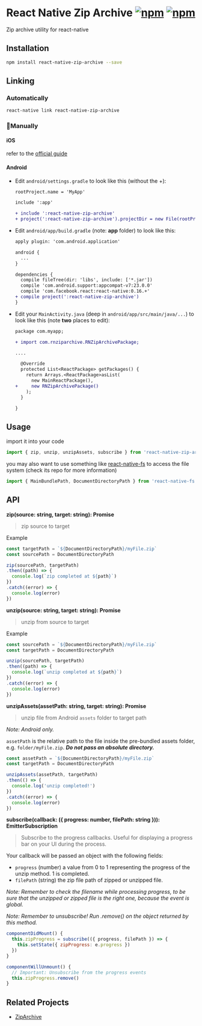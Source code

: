 # React Native Zip Archive [![npm](https://img.shields.io/npm/dm/react-native-zip-archive.svg)](https://www.npmjs.com/package/react-native-zip-archive) [![npm](https://img.shields.io/npm/v/react-native-zip-archive.svg)](https://www.npmjs.com/package/react-native-zip-archive)

Zip archive utility for react-native

## Installation

```bash
npm install react-native-zip-archive --save
```

## Linking

### Automatically

````bash
react-native link react-native-zip-archive
````

### Manually

#### iOS

refer to the [official guide](https://facebook.github.io/react-native/docs/linking-libraries-ios.html)

#### Android

* Edit `android/settings.gradle` to look like this (without the +):

  ```diff
  rootProject.name = 'MyApp'

  include ':app'

  + include ':react-native-zip-archive'
  + project(':react-native-zip-archive').projectDir = new File(rootProject.projectDir, '../node_modules/react-native-zip-archive/android')
  ```

* Edit `android/app/build.gradle` (note: **app** folder) to look like this:

  ```diff
  apply plugin: 'com.android.application'

  android {
    ...
  }

  dependencies {
    compile fileTree(dir: 'libs', include: ['*.jar'])
    compile 'com.android.support:appcompat-v7:23.0.0'
    compile 'com.facebook.react:react-native:0.16.+'
  + compile project(':react-native-zip-archive')
  }
  ```

* Edit your `MainActivity.java` (deep in `android/app/src/main/java/...`) to look like this (note **two** places to edit):

  ```diff
  package com.myapp;

  + import com.rnziparchive.RNZipArchivePackage;

  ....

    @Override
    protected List<ReactPackage> getPackages() {
      return Arrays.<ReactPackage>asList(
        new MainReactPackage(),
  +     new RNZipArchivePackage()
      );
    }

  }
  ```

## Usage

import it into your code

```js
import { zip, unzip, unzipAssets, subscribe } from 'react-native-zip-archive'
```

you may also want to use something like [react-native-fs](https://github.com/johanneslumpe/react-native-fs) to access the file system (check its repo for more information)

```js
import { MainBundlePath, DocumentDirectoryPath } from 'react-native-fs'
```

## API

**zip(source: string, target: string): Promise**

> zip source to target

Example

```js
const targetPath = `${DocumentDirectoryPath}/myFile.zip`
const sourcePath = DocumentDirectoryPath

zip(sourcePath, targetPath)
.then((path) => {
  console.log(`zip completed at ${path}`)
})
.catch((error) => {
  console.log(error)
})
```

**unzip(source: string, target: string): Promise**

> unzip from source to target

Example

```js
const sourcePath = `${DocumentDirectoryPath}/myFile.zip`
const targetPath = DocumentDirectoryPath

unzip(sourcePath, targetPath)
.then((path) => {
  console.log(`unzip completed at ${path}`)
})
.catch((error) => {
  console.log(error)
})
```

**unzipAssets(assetPath: string, target: string): Promise**

> unzip file from Android `assets` folder to target path

*Note: Android only.*

`assetPath` is the relative path to the file inside the pre-bundled assets folder, e.g. `folder/myFile.zip`. ***Do not pass an absolute directory.***

```js
const assetPath = `${DocumentDirectoryPath}/myFile.zip`
const targetPath = DocumentDirectoryPath

unzipAssets(assetPath, targetPath)
.then(() => {
  console.log('unzip completed!')
})
.catch((error) => {
  console.log(error)
})
```

**subscribe(callback: ({ progress: number, filePath: string })): EmitterSubscription**

> Subscribe to the progress callbacks. Useful for displaying a progress bar on your UI during the process.

Your callback will be passed an object with the following fields:

- `progress` (number)  a value from 0 to 1 representing the progress of the unzip method. 1 is completed.
- `filePath` (string)  the zip file path of zipped or unzipped file.


*Note: Remember to check the filename while processing progress, to be sure that the unzipped or zipped file is the right one, because the event is global.*

*Note: Remember to unsubscribe! Run .remove() on the object returned by this method.*

```js
componentDidMount() {
  this.zipProgress = subscribe(({ progress, filePath }) => {
    this.setState({ zipProgress: e.progress })
  })
}

componentWillUnmount() {
  // Important: Unsubscribe from the progress events
  this.zipProgress.remove()
}
```

## Related Projects

- [ZipArchive](https://github.com/ZipArchive/ZipArchive)
